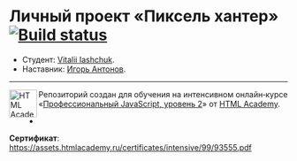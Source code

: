 # Личный проект «Пиксель хантер» [![Build status][travis-image]][travis-url]

- Студент: [Vitalii Iashchuk](https://up.htmlacademy.ru/ecmascript/7/user/93555).
- Наставник: [Игорь Антонов](https://up.htmlacademy.ru/ecmascript/7/user/3162).

---

<a href="https://htmlacademy.ru/intensive/ecmascript"><img align="left" width="50" height="50" title="HTML Academy" src="https://up.htmlacademy.ru/static/img/intensive/ecmascript/logo-for-github.svg"></a>

Репозиторий создан для обучения на интенсивном онлайн‑курсе «[Профессиональный JavaScript, уровень 2](https://htmlacademy.ru/intensive/ecmascript)» от [HTML Academy](https://htmlacademy.ru).

-

**Сертификат**: https://assets.htmlacademy.ru/certificates/intensive/99/93555.pdf

[travis-image]: https://travis-ci.com/htmlacademy-ecmascript/93555-pixel-hunter.svg?branch=master
[travis-url]: https://travis-ci.com/htmlacademy-ecmascript/93555-pixel-hunter
